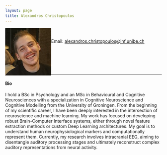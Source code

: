```yaml
---
layout: page
title: Alexandros Christopoulos
---
```




<img align="left" style="display:inline" src="/assets/img/AlexandrosChristopoulos.jpg" alt="Smiley face" style="padding:25px"/> <br/> <br/>
Email: alexandros.christopoulos@inf.unibe.ch<br/>
<br/>
<br/>
<br/>
<br/>
<br/>

---
#### Bio
I hold a BSc in Psychology and an MSc in Behavioural and Cognitive Neurosciences with a specialization in Cognitive Neuroscience and Cognitive Modelling from the University of Groningen. From the beginning of my scientific career, I have been deeply interested in the intersection of neuroscience and machine learning. My work has focused on developing robust Brain-Computer Interface systems, either through novel feature extraction methods or custom Deep Learning architectures. My goal is to understand human neurophysiological markers and computationally represent them. Currently, my research involves intracranial EEG, aiming to disentangle auditory processing stages and ultimately reconstruct complex auditory representations from neural activity. 
